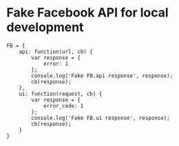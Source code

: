 # Fake Facebook API for local development

    FB = {
        api: function(url, cb) {
            var response = {
                error: 1
            };
            console.log('Fake FB.api response', response);
            cb(response);
        },
        ui: function(request, cb) {
            var response = {
                error_code: 1
            };
            console.log('Fake FB.ui response', response);
            cb(response);
        }
    }
